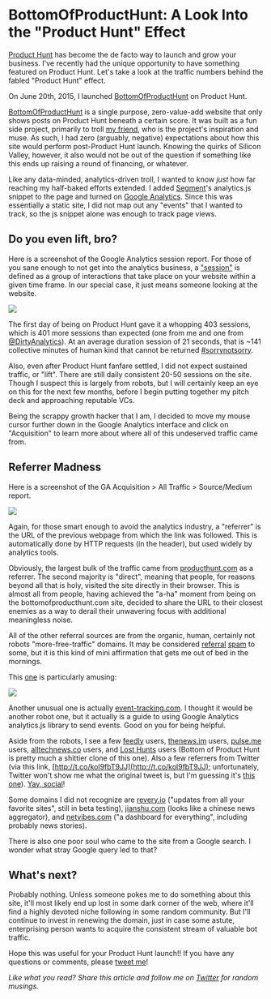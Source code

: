 
# BottomOfProductHunt: A Look Into the "Product Hunt" Effect

[Product Hunt](https://www.producthunt.com) has become the de facto way to launch and grow your business. I've recently had the unique opportunity to have something featured on Product Hunt. Let's take a look at the traffic numbers behind the fabled "Product Hunt" effect.

On June 20th, 2015, I launched [BottomOfProductHunt](http://www.producthunt.com/posts/bottom-of-product-hunt) on Product Hunt.

[BottomOfProductHunt](http://www.bottomofproducthunt.com) is a single purpose, zero-value-add website that only shows posts on Product Hunt beneath a certain score. It was built as a fun side project, primarily to troll [my friend](https://twitter.com/dirtyanalytics), who is the project's inspiration and muse. As such, I had zero (arguably, negative) expectations about how this site would perform post-Product Hunt launch. Knowing the quirks of Silicon Valley, however, it also would not be out of the question if something like this ends up raising a round of financing, or whatever.

Like any data-minded, analytics-driven troll, I wanted to know _just_ how far reaching my half-baked efforts extended. I added [Segment](https://www.segment.com)'s analytics.js snippet to the page and turned on [Google Analytics](https://analytics.google.com). Since this was essentially a static site, I did not map out any "events" that I wanted to track, so the js snippet alone was enough to track page views.

## Do you even lift, bro?

Here is a screenshot of the Google Analytics session report. For those of you sane enough to not get into the analytics business, a ["session"](https://support.google.com/analytics/answer/2731565?hl=en) is defined as a group of interactions that take place on your website within a given time frame. In our special case, it just means someone looking at the website.

![](http://i.imgur.com/yT1JvmC.png)

The first day of being on Product Hunt gave it a whopping 403 sessions, which is 401 more sessions than expected (one from me and one from [@DirtyAnalytics](https://twitter.com/dirtyanalytics)). At an average duration session of 21 seconds, that is ~141 collective minutes of human kind that cannot be returned [#sorrynotsorry](http://media.giphy.com/media/rd4PovI7PgYw0/giphy.gif).

Also, even after Product Hunt fanfare settled, I did not expect sustained traffic, or "lift". There are still daily consistent 20-50 sessions on the site. Though I suspect this is largely from robots, but I will certainly keep an eye on this for the next few months, before I begin putting together my pitch deck and approaching reputable VCs.

Being the scrappy growth hacker that I am, I decided to move my mouse cursor further down in the Google Analytics interface and click on "Acquisition" to learn more about where all of this undeserved traffic came from.

## Referrer Madness

Here is a screenshot of the GA Acquisition > All Traffic > Source/Medium report.

![](http://i.imgur.com/YiQmOYH.png)

Again, for those smart enough to avoid the analytics industry, a "referrer" is the URL of the previous webpage from which the link was followed. This is automatically done by HTTP requests (in the header), but used widely by analytics tools.

Obviously, the largest bulk of the traffic came from [producthunt.com](https://www.producthunt.com) as a referrer. The second majority is "direct", meaning that people, for reasons beyond all that is holy, visited the site directly in their browser. This is almost all from people, having achieved the "a-ha" moment from being on the bottomofproducthunt.com site, decided to share the URL to their closest enemies as a way to derail their unwavering focus with additional meaningless noise.

All of the other referral sources are from the organic, human, certainly not robots "more-free-traffic" domains. It may be considered [referral](https://forums.digitalpoint.com/threads/fake-referral-traffic.2750838/) [spam](http://viget.com/advance/removing-referral-spam-from-google-analytics) to some, but it is this kind of mini affirmation that gets me out of bed in the mornings.

This [one](http://www.get-free-traffic-now.com/) is particularly amusing:

![](http://i.imgur.com/K2E69zv.jpg)

Another unusual one is actually [event-tracking.com](http://event-tracking.com/). I thought it would be another robot one, but it actually is a guide to using Google Analytics analytics.js library to send events. Good on you for being helpful.

Aside from the robots, I see a few [feedly](http://feedly.com/) users, [thenews.im](http://thenews.im/) users, [pulse.me](https://www.pulse.me/) users, [alltechnews.co](http://alltechnews.co/) users, and [Lost Hunts](http://losthunts.com/) users (Bottom of Product Hunt is pretty much a shittier clone of this one). Also a few referrers from Twitter (via this link, [http://t.co/kol9fbT9JJ](http://t.co/kol9fbT9JJ); unfortunately, Twitter won't show me what the original tweet is, but I'm guessing it's [this one](https://twitter.com/ProductHunt/status/612404808109174784)). [Yay, social](http://media.giphy.com/media/kViTiGaoqD0gU/giphy.gif)!

Some domains I did not recognize are [revery.io](http://revery.io/) ("updates from all your favorite sites", still in beta testing), [jianshu.com](http://www.jianshu.com/) (looks like a chinese news aggregator), and [netvibes.com](http://www.netvibes.com/en) ("a dashboard for everything", including probably news stories).

There is also one poor soul who came to the site from a Google search. I wonder what stray Google query led to that?

## What's next?

Probably nothing. Unless someone pokes me to do something about this site, it'll most likely end up lost in some dark corner of the web, where it'll find a highly devoted niche following in some random community. But I'll continue to invest in renewing the domain, just in case some astute, enterprising person wants to acquire the consistent stream of valuable bot traffic.

Hope this was useful for your Product Hunt launch!! If you have any questions or comments, please [tweet me](https://www.twitter.com/andyjiang)!

*Like what you read? Share this article and follow me on [Twitter](http://www.twitter.com/andyjiang) for random musings.*

